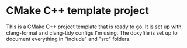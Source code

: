 # CMake C++ template project

This is a CMake C++ project template that is ready to go.
It is set up with clang-format and clang-tidy configs I'm using.
The doxyfile is set up to document everything in "include" and "src" folders.
